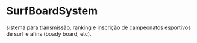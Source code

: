 # SurfBoardSystem

sistema para transmissão, ranking e inscrição de campeonatos esportivos de surf e afins (boady board, etc).
